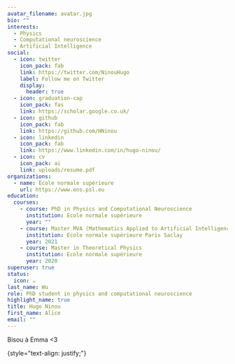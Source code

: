 ```yaml
---
avatar_filename: avatar.jpg
bio: ""
interests:
  - Physics
  - Computational neuroscience
  - Artificial Intelligence
social:
  - icon: twitter
    icon_pack: fab
    link: https://twitter.com/NinouHugo
    label: Follow me on Twitter
    display:
      header: true
  - icon: graduation-cap
    icon_pack: fas
    link: https://scholar.google.co.uk/
  - icon: github
    icon_pack: fab
    link: https://github.com/HNinou
  - icon: linkedin
    icon_pack: fab
    link: https://www.linkedin.com/in/hugo-ninou/
  - icon: cv
    icon_pack: ai
    link: uploads/resume.pdf
organizations:
  - name: Ecole normale supérieure
    url: https://www.ens.psl.eu
education:
  courses:
    - course: PhD in Physics and Computational Neuroscience
      institution: Ecole normale supérieure
      year: ""
    - course: Master MVA (Mathematics Applied to Artificial Intelligence)
      institution: Ecole normale supérieure Paris Saclay
      year: 2021
    - course: Master in Theoretical Physics
      institution: Ecole normale supérieure
      year: 2020
superuser: true
status:
  icon: ☕️
last_name: Wu
role: PhD student in physics and computational neuroscience
highlight_name: true
title: Hugo Ninou
first_name: Alice
email: ""
---
```

Bisou à Emma <3

{style="text-align: justify;"}